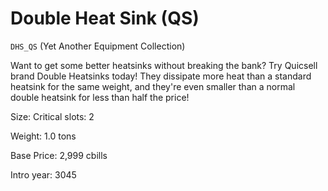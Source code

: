 # Double Heat Sink (QS)

`DHS_QS` (Yet Another Equipment Collection)

Want to get some better heatsinks without breaking the bank? Try Quicsell brand Double Heatsinks today! They dissipate more heat than a standard heatsink for the same weight, and they're even smaller than a normal double heatsink for less than half the price!

Size: Critical slots: 2

Weight: 1.0 tons

Base Price: 2,999 cbills

Intro year: 3045

